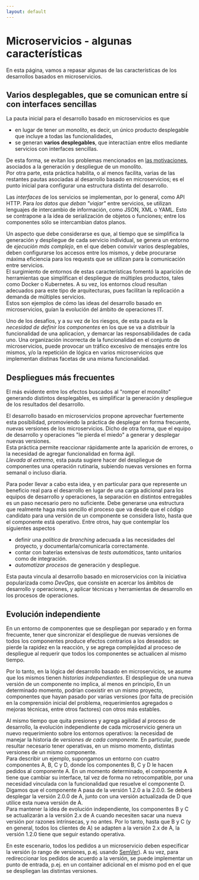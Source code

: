 ```yaml
---
layout: default
---
```


# Microservicios - algunas características
En esta página, vamos a repasar algunas de las características de los desarrollos basados en microservicios.


## Varios desplegables, que se comunican entre sí con interfaces sencillas
La pauta inicial para el desarrollo basado en microservicios es que 
- en lugar de tener _un monolito_, es decir, un único producto desplegable que incluye a todas las funcionalidades, 
- se generan **varios desplegables**, que interactúan entre ellos mediante servicios con interfaces sencillas.

De esta forma, se evitan los problemas mencionados en [las motivaciones](./intro-movida), asociados a la generación y despliegue de un monolito.  
Por otra parte, esta práctica habilita, o al menos facilita, varias de las restantes pautas asociadas al desarrollo basado en microservicios; es el punto inicial para configurar una estructura distinta del desarrollo.

Las _interfaces_ de los servicios se implementan, por lo general, como API HTTP. Para _los datos que deban "viajar"_ entre servicios, se utilizan lenguajes de intercambio de información, como JSON, XML o YAML. Esto se contrapone a la idea de serialización de objetos o funciones; entre los componentes sólo se intercambian datos planos.

Un aspecto que debe considerarse es que, al tiempo que se simplifica la generación y despliegue de cada servicio individual, se genera un entorno de _ejecución más complejo_, en el que deben convivir varios desplegables, deben configurarse los accesos entre los mismos, y debe procurarse máxima eficiencia para los requests que se utilizan para la comunicación entre servicios.   
El surgimiento de entornos de estas características fomentó la aparición de herramientas que simplifican el despliegue de múltiples productos, tales como Docker o Kubernetes. A su vez, los entornos cloud resultan adecuados para este tipo de arquitecturas, pues facilitan la replicación a demanda de múltiples servicios.  
Estos son ejemplos de cómo las ideas del desarrollo basado en microservicios, guían la evolución del ámbito de operaciones IT.

Uno de los desafíos, y a su vez de los riesgos, de esta pauta es la _necesidad de definir los componentes_ en los que se va a distribuir la funcionalidad de una aplicacion, y demarcar las responsabilidades de cada uno. Una organización incorrecta de la funcionalidad en el conjunto de microservicios, puede provocar un tráfico excesivo de mensajes entre los mismos, y/o la repetición de lógica en varios microservicios que implementan distinas facetas de una misma funcionalidad.


## Despliegues más frecuentes
El más evidente entre los efectos buscados al "romper el monolito" generando distintos desplegables, es simplificar la generación y despliegue de los resultados del desarrollo.

El desarrollo basado en microservicios propone aprovechar fuertemente esta posibilidad, promoviendo la práctica de desplegar en forma frecuente, nuevas versiones de los microservicios. Dicho de otra forma, que el equipo de desarrollo y operaciones "le pierda el miedo" a generar y desplegar nuevas versiones.  
Esta práctica permite reaccionar rápidamente ante la aparición de errores, o la necesidad de agregar funcionalidad en forma ágil.  
_Llevada al extremo_, esta pauta sugiere hacer del despliegue de componentes una operación rutinaria, subiendo nuevas versiones en forma semanal o incluso diaria.  

Para poder llevar a cabo esta idea, y en particular para que represente un beneficio real para el desarrollo en lugar de una carga adicional para los equipos de desarrollo y operaciones, la separación en distintos entregables es un paso necesario pero no suficiente.
Debe generarse una estructura que realmente haga más sencillo el proceso que va desde que el código candidato para una versión de un componente se considera listo, hasta que el componente está operativo. Entre otros, hay que contemplar los siguientes aspectos
- definir una _política de branching_ adecuada a las necesidades del proyecto, y documentarla/comunicarla correctamente.
- contar con baterías extensivas de _tests automáticos_, tanto unitarios como de integración.
- _automatizar procesos_ de generación y despliegue.

Esta pauta vincula al desarrollo basado en microservicios con la iniciativa popularizada como _DevOps_, que consiste en acercar los ámbitos de desarrollo y operaciones, y aplicar técnicas y herramientas de desarrollo en los procesos de operaciones.


## Evolución independiente
En un entorno de componentes que se despliegan por separado y en forma frecuente, tener que sincronizar el despliegue de nuevas versiones de todos los componentes produce efectos contrarios a los deseados: se pierde la rapidez en la reacción, y se agrega complejidad al proceso de despliegue al requerir que todos los componentes se actualicen al mismo tiempo.

Por lo tanto, en la lógica del desarrollo basado en microservicios, se asume que los mismos tienen _historias independientes_. 
El despliegue de una nueva versión de un componente no implica, al menos en principio, 
En un determinado momento, podrían coexistir en un mismo proyecto, componentes que hayan pasado por varias versiones (por falta de precisión en la comprensión inicial del problema, requerimientos agregados o mejoras técnicas, entre otros factores) con otros más estables.

Al mismo tiempo que quita presiones y agrega agilidad al proceso de desarrollo, la evolución independiente de cada microservicio genera un nuevo requerimiento sobre los entornos operativos: la necesidad de manejar la historia de _versiones de cada componente_. 
En particular, puede resultar necesario tener operativas, en un mismo momento, distintas versiones de un mismo componente.  
Para describir un ejemplo, supongamos un entorno con cuatro componentes A, B, C y D, donde los componentes B, C y D le hacen pedidos al componente A. En un momento determinado, el componente A tiene que cambiar su interface, tal vez de forma no retrocompatible, por una necesidad vinculada con la funcionalidad que resuelve el componente D. Digamos que el componente A pasa de la versión 1.2.0 a la 2.0.0.
Se deberá desplegar la versión 2.0.0 de A, junto con una versión actualizada de D que utilice esta nueva versión de A.  
Para mantener la idea de evolución independiente, los componentes B y C se actualizarán a la versión 2.x de A cuando necesiten sacar una nueva versión por razones intrínsecas, y no antes. Por lo tanto, hasta que B y C (y en general, todos los clientes de A) se adapten a la versión 2.x de A, la versión 1.2.0 tiene que seguir estando operativa.

En este escenario, todos los pedidos a un microservicio deben especificar la versión (o rango de versiones, p.ej. usando [SemVer](https://semver.org/)). A su vez, para redireccionar los pedidos de acuerdo a la versión, se puede implementar un punto de entrada, p.ej. en un container adicional en el mismo pod en el que se despliegan las distintas versiones.
